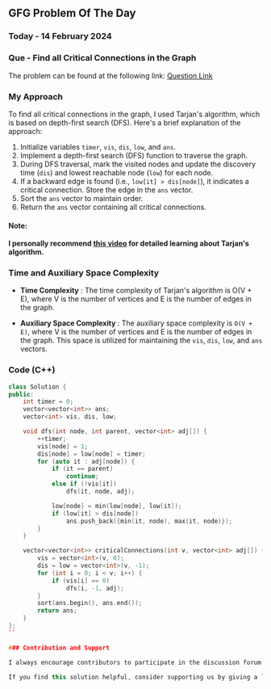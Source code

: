 ## GFG Problem Of The Day

### Today - 14 February 2024
### Que - Find all Critical Connections in the Graph
The problem can be found at the following link: [Question Link](https://www.geeksforgeeks.org/problems/critical-connections/1)

### My Approach
To find all critical connections in the graph, I used Tarjan's algorithm, which is based on depth-first search (DFS). Here's a brief explanation of the approach:
1. Initialize variables `timer`, `vis`, `dis`, `low`, and `ans`.
2. Implement a depth-first search (DFS) function to traverse the graph.
3. During DFS traversal, mark the visited nodes and update the discovery time (`dis`) and lowest reachable node (`low`) for each node.
4. If a backward edge is found (i.e., `low[it] > dis[node]`), it indicates a critical connection. Store the edge in the `ans` vector.
5. Sort the `ans` vector to maintain order.
6. Return the `ans` vector containing all critical connections.

#### Note:
**I personally recommend [this video](https://www.youtube.com/watch?v=qrAub5z8FeA "this video") for detailed learning about Tarjan's algorithm.**

### Time and Auxiliary Space Complexity

- **Time Complexity** : The time complexity of Tarjan's algorithm is O(V + E), where V is the number of vertices and E is the number of edges in the graph.
  
- **Auxiliary Space Complexity** : The auxiliary space complexity is `O(V + E)`, where V is the number of vertices and E is the number of edges in the graph. This space is utilized for maintaining the `vis`, `dis`, `low`, and `ans` vectors.

### Code (C++)
```cpp
class Solution {
public:
    int timer = 0;
    vector<vector<int>> ans;
    vector<int> vis, dis, low;

    void dfs(int node, int parent, vector<int> adj[]) {
        ++timer;
        vis[node] = 1;
        dis[node] = low[node] = timer;
        for (auto it : adj[node]) {
            if (it == parent)
                continue;
            else if (!vis[it])
                dfs(it, node, adj);

            low[node] = min(low[node], low[it]);
            if (low[it] > dis[node])
                ans.push_back({min(it, node), max(it, node)});
        }
    }

    vector<vector<int>> criticalConnections(int v, vector<int> adj[]) {
        vis = vector<int>(v, 0);
        dis = low = vector<int>(v, -1);
        for (int i = 0; i < v; i++) {
            if (vis[i] == 0)
                dfs(i, -1, adj);
        }
        sort(ans.begin(), ans.end());
        return ans;
    }
};
``

### Contribution and Support

I always encourage contributors to participate in the discussion forum for this repository.

If you find this solution helpful, consider supporting us by giving a `⭐ star`.
